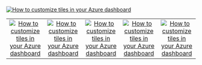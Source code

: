 #


[![How to customize tiles in your Azure dashboard](https://img.youtube.com/vi/p-Dy4rSQAQo/hqdefault.jpg)](https://www.youtube.com/watch?v=p-Dy4rSQAQo)







|   |   |   |   |   |
|:-:|:-:|:-:|:-:|:-:|
| [![How to customize tiles in your Azure dashboard](https://img.youtube.com/vi/p-Dy4rSQAQo/hqdefault.jpg)](https://www.youtube.com/watch?v=p-Dy4rSQAQo)  | [![How to customize tiles in your Azure dashboard](https://img.youtube.com/vi/p-Dy4rSQAQo/hqdefault.jpg)](https://www.youtube.com/watch?v=p-Dy4rSQAQo)  |  [![How to customize tiles in your Azure dashboard](https://img.youtube.com/vi/p-Dy4rSQAQo/hqdefault.jpg)](https://www.youtube.com/watch?v=p-Dy4rSQAQo) | [![How to customize tiles in your Azure dashboard](https://img.youtube.com/vi/p-Dy4rSQAQo/hqdefault.jpg)](https://www.youtube.com/watch?v=p-Dy4rSQAQo)  |  [![How to customize tiles in your Azure dashboard](https://img.youtube.com/vi/p-Dy4rSQAQo/hqdefault.jpg)](https://www.youtube.com/watch?v=p-Dy4rSQAQo) |
